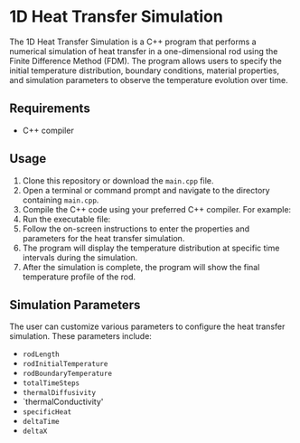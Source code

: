 # 1D Heat Transfer Simulation

The 1D Heat Transfer Simulation is a C++ program that performs a numerical simulation of heat transfer in a one-dimensional rod using the Finite Difference Method (FDM). The program allows users to specify the initial temperature distribution, boundary conditions, material properties, and simulation parameters to observe the temperature evolution over time.

## Requirements

- C++ compiler

## Usage

1. Clone this repository or download the `main.cpp` file.
2. Open a terminal or command prompt and navigate to the directory containing `main.cpp`.
3. Compile the C++ code using your preferred C++ compiler. For example:
4. Run the executable file:
5. Follow the on-screen instructions to enter the properties and parameters for the heat transfer simulation.
6. The program will display the temperature distribution at specific time intervals during the simulation.
7. After the simulation is complete, the program will show the final temperature profile of the rod.

## Simulation Parameters

The user can customize various parameters to configure the heat transfer simulation. These parameters include:

- `rodLength`
- `rodInitialTemperature`
- `rodBoundaryTemperature`
- `totalTimeSteps`
- `thermalDiffusivity`
- `thermalConductivity'
- `specificHeat`
- `deltaTime`
- `deltaX`

